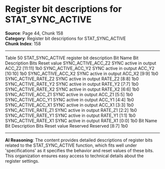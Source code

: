 # Register bit descriptions for STAT_SYNC_ACTIVE

**Source**: Page 44, Chunk 158  
**Category**: Register bit descriptions for STAT_SYNC_ACTIVE  
**Chunk Index**: 158

---

Table 50 STAT_SYNC_ACTIVE register bit description
Bit Name Bit Description Bits Reset value
SYNC_ACTIVE_ACC_Z2 SYNC active in output ACC_Z2 [11:11] 1b0
SYNC_ACTIVE_ACC_Y2 SYNC active in output ACC_Y2 [10:10] 1b0
SYNC_ACTIVE_ACC_X2 SYNC active in output ACC_X2 [9:9] 1b0
SYNC_ACTIVE_RATE_Z2 SYNC active in output RATE_Z2 [8:8] 1b0
SYNC_ACTIVE_RATE_Y2 SYNC active in output RATE_Y2 [7:7] 1b0
SYNC_ACTIVE_RATE_X2 SYNC active in output RATE_X2 [6:6] 1b0
SYNC_ACTIVE_ACC_Z1 SYNC active in output ACC_Z1 [5:5] 1b0
SYNC_ACTIVE_ACC_Y1 SYNC active in output ACC_Y1 [4:4] 1b0
SYNC_ACTIVE_ACC_X1 SYNC active in output ACC_X1 [3:3] 1b0
SYNC_ACTIVE_RATE_Z1 SYNC active in output RATE_Z1 [2:2] 1b0
SYNC_ACTIVE_RATE_Y1 SYNC active in output RATE_Y1 [1:1] 1b0
SYNC_ACTIVE_RATE_X1 SYNC active in output RATE_X1 [0:0] 1b0
Bit Name Bit Description Bits Reset value
Reserved Reserved [8:7] 1b0

---

**AI Reasoning**: The content provides detailed descriptions of register bits related to the STAT_SYNC_ACTIVE function, which fits well under 'specifications' as it specifies the behavior and reset values of these bits. This organization ensures easy access to technical details about the register settings.

